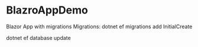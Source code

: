 # BlazroAppDemo
Blazor App with migrations
Migrations: 
dotnet ef migrations add InitialCreate

dotnet ef database update
